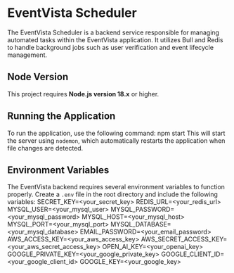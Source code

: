 # EventVista Scheduler

The EventVista Scheduler is a backend service responsible for managing automated tasks within the EventVista application. It utilizes Bull and Redis to handle background jobs such as user verification and event lifecycle management.

## Node Version

This project requires **Node.js version 18.x** or higher.

## Running the Application

To run the application, use the following command:
npm start
This will start the server using `nodemon`, which automatically restarts the application when file changes are detected.


## Environment Variables

The EventVista backend requires several environment variables to function properly. Create a `.env` file in the root directory and include the following variables:
SECRET_KEY=<your_secret_key>
REDIS_URL=<your_redis_url>
MYSQL_USER=<your_mysql_user>
MYSQL_PASSWORD=<your_mysql_password>
MYSQL_HOST=<your_mysql_host>
MYSQL_PORT=<your_mysql_port>
MYSQL_DATABASE=<your_mysql_database>
EMAIL_PASSWORD=<your_email_password>
AWS_ACCESS_KEY=<your_aws_access_key>
AWS_SECRET_ACCESS_KEY=<your_aws_secret_access_key>
OPEN_AI_KEY=<your_openai_key>
GOOGLE_PRIVATE_KEY=<your_google_private_key>
GOOGLE_CLIENT_ID=<your_google_client_id>
GOOGLE_KEY=<your_google_key>
```


